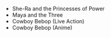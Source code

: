  * She-Ra and the Princesses of Power
 * Maya and the Three
 * Cowboy Bebop (Live Action)
 * Cowboy Bebop (Anime)
